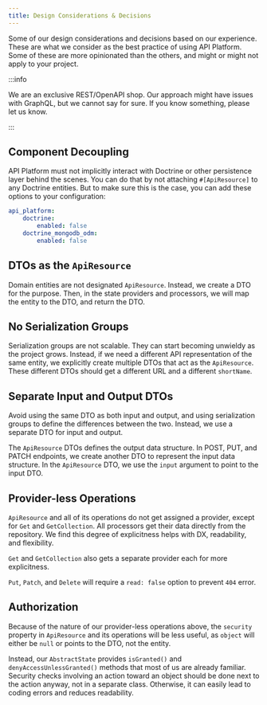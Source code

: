 ```yaml
---
title: Design Considerations & Decisions
---
```


Some of our design considerations and decisions based on our experience. These
are what we consider as the best practice of using API Platform. Some of these
are more opinionated than the others, and might or might not apply to your
project.

:::info

We are an exclusive REST/OpenAPI shop. Our approach might have issues with
GraphQL, but we cannot say for sure. If you know something, please let us know.

:::

## Component Decoupling

API Platform must not implicitly interact with Doctrine or other persistence
layer behind the scenes. You can do that by not attaching `#[ApiResource]` to
any Doctrine entities. But to make sure this is the case, you can add these
options to your configuration:

```yaml title="config/packages/api_platform.yaml"
api_platform:
    doctrine:
        enabled: false
    doctrine_mongodb_odm:
        enabled: false
```

## DTOs as the `ApiResource`

Domain entities are not designated `ApiResource`. Instead, we create a DTO for
the purpose. Then, in the state providers and processors, we will map the entity
to the DTO, and return the DTO.

## No Serialization Groups

Serialization groups are not scalable. They can start becoming unwieldy as the
project grows. Instead, if we need a different API representation of the same
entity, we explicitly create multiple DTOs that act as the `ApiResource`. These
different DTOs should get a different URL and a different `shortName`.

## Separate Input and Output DTOs

Avoid using the same DTO as both input and output, and using serialization
groups to define the differences between the two. Instead, we use a separate DTO
for input and output.

The `ApiResource` DTOs defines the output data structure. In POST, PUT, and
PATCH endpoints, we create another DTO to represent the input data structure. In
the `ApiResource` DTO, we use the `input` argument to point to the input DTO.

## Provider-less Operations

`ApiResource` and all of its operations do not get assigned a provider, except
for `Get` and `GetCollection`. All processors get their data directly from the
repository. We find this degree of explicitness helps with DX, readability, and
flexibility.

`Get` and `GetCollection` also gets a separate provider each for more
explicitness.

`Put`, `Patch`, and `Delete` will require a `read: false` option to prevent
`404` error.

## Authorization

Because of the nature of our provider-less operations above, the `security`
property in `ApiResource` and its operations will be less useful, as `object`
will either be `null` or points to the DTO, not the entity.

Instead, our `AbstractState` provides `isGranted()` and
`denyAccessUnlessGranted()` methods that most of us are already familiar.
Security checks involving an action toward an object should be done next to the
action anyway, not in a separate class. Otherwise, it can easily lead to coding
errors and reduces readability.
